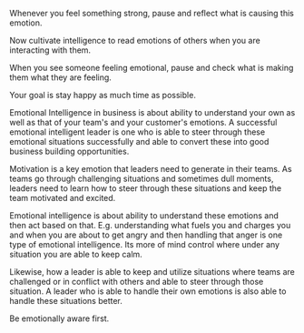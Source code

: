 
Whenever you feel something strong, pause and reflect what is causing this emotion. 

Now cultivate intelligence to read emotions of others when you are interacting with them. 

When you see someone feeling emotional, pause and check what is making them what they are feeling. 

Your goal is stay happy as much time as possible. 

Emotional Intelligence in business is about ability to understand your own as well as that of your team's and your customer's emotions. A successful emotional intelligent leader is one who is able to steer through these emotional situations successfully and able to convert these into good business building opportunities. 

Motivation is a key emotion that leaders need to generate in their teams. As teams go through challenging situations and sometimes dull moments, leaders need to learn how to steer through these situations and keep the team motivated and excited. 

Emotional intelligence is about ability to understand these emotions and then act based on that. E.g. understanding what fuels you and charges you and when you are about to get angry and then handling that anger is one type of emotional intelligence. Its more of mind control where under any situation you are able to keep calm. 

Likewise, how a leader is able to keep and utilize situations where teams are challenged or in conflict with others and able to steer through those situation. A leader who is able to handle their own emotions is also able to handle these situations better. 

Be emotionally aware first. 
